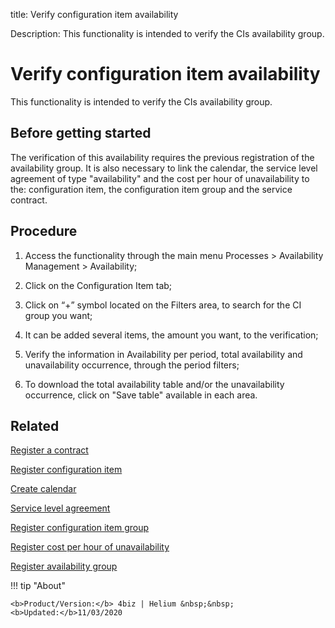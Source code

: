 title: Verify configuration item availability

Description: This functionality is intended to verify the CIs availability group.

# Verify configuration item availability

This functionality is intended to verify the CIs availability group.

Before getting started
--------------------------

The verification of this availability requires the previous registration of the
availability group. It is also necessary to link the calendar, the service level
agreement of type "availability" and the cost per hour of unavailability to the:
configuration item, the configuration item group and the service contract.

Procedure
-------------

1.  Access the functionality through the main menu Processes \> Availability
    Management \> Availability;

2.  Click on the Configuration Item tab;

3.  Click on “+” symbol located on the Filters area, to search for the CI group
    you want;

4.  It can be added several items, the amount you want, to the verification;

5.  Verify the information in Availability per period, total availability and
    unavailability occurrence, through the period filters;

6.  To download the total availability table and/or the unavailability
    occurrence, click on "Save table" available in each area.

Related
-----------

[Register a contract](/en-us/4biz-helium/additional-features/contract-management/use/register-contract.html)

[Register configuration item](/en-us/4biz-helium/processes/configuration/use/register-CI.html) 

[Create calendar](/en-us/4biz-helium/platform-administration/time/create-calendar.html)

[Service level agreement](/en-us/4biz-helium/processes/service-level/use/service-level-agreement.html)

[Register configuration item group](/en-us/4biz-helium/processes/configuration/configuration/register-configuration-item-group.html)

[Register cost per hour of unavailability](/en-us/4biz-helium/processes/configuration/use/cost-per-hour-unavailability.html) 

[Register availability group](/en-us/4biz-helium/processes/availability/configuration/register-availability-group.html)
  
!!! tip "About"

    <b>Product/Version:</b> 4biz | Helium &nbsp;&nbsp;
    <b>Updated:</b>11/03/2020

